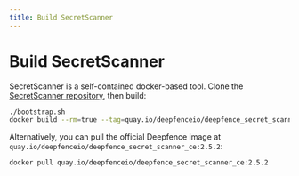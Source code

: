 ```yaml
---
title: Build SecretScanner
---
```


# Build SecretScanner

SecretScanner is a self-contained docker-based tool. Clone the [SecretScanner repository](https://github.com/deepfence/SecretScanner), then build:

```bash
./bootstrap.sh
docker build --rm=true --tag=quay.io/deepfenceio/deepfence_secret_scanner_ce:2.5.2 -f Dockerfile .
```

Alternatively, you can pull the official Deepfence image at `quay.io/deepfenceio/deepfence_secret_scanner_ce:2.5.2`:

```bash
docker pull quay.io/deepfenceio/deepfence_secret_scanner_ce:2.5.2
```